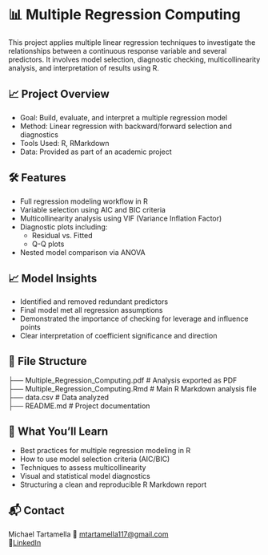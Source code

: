 # 📊 Multiple Regression Computing

This project applies multiple linear regression techniques to investigate the relationships between a continuous response variable and several predictors. It involves model selection, diagnostic checking, multicollinearity analysis, and interpretation of results using R.

## 📈 Project Overview

- Goal: Build, evaluate, and interpret a multiple regression model
- Method: Linear regression with backward/forward selection and diagnostics
- Tools Used: R, RMarkdown
- Data: Provided as part of an academic project

## 🛠️ Features

- Full regression modeling workflow in R
- Variable selection using AIC and BIC criteria
- Multicollinearity analysis using VIF (Variance Inflation Factor)
- Diagnostic plots including:
    - Residual vs. Fitted
    - Q-Q plots
- Nested model comparison via ANOVA

## 📈 Model Insights

- Identified and removed redundant predictors
- Final model met all regression assumptions
- Demonstrated the importance of checking for leverage and influence points
- Clear interpretation of coefficient significance and direction

## 📂 File Structure

├── Multiple_Regression_Computing.pdf    # Analysis exported as PDF\
├── Multiple_Regression_Computing.Rmd    # Main R Markdown analysis file\
├── data.csv                             # Data analyzed\
├── README.md                            # Project documentation

## 📘 What You’ll Learn

- Best practices for multiple regression modeling in R
- How to use model selection criteria (AIC/BIC)
- Techniques to assess multicollinearity
- Visual and statistical model diagnostics
- Structuring a clean and reproducible R Markdown report

## 📬 Contact

Michael Tartamella
📧 mtartamella117@gmail.com\
🔗[LinkedIn](https://www.linkedin.com/in/michael-tartamella)
